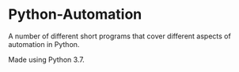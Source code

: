 # Python-Automation

A number of different short programs that cover different aspects of automation in Python.

Made using Python 3.7.
